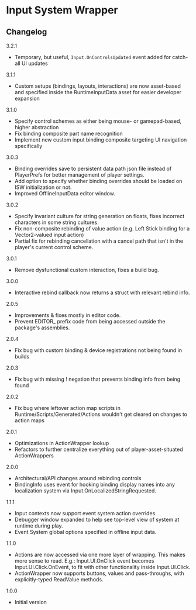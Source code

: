 # Input System Wrapper
## Changelog

3.2.1
- Temporary, but useful, `Input.OnControlsUpdated` event added for catch-all UI updates

3.1.1
- Custom setups (bindings, layouts, interactions) are now asset-based and specified inside the RuntimeInputData asset for easier developer expansion

3.1.0
- Specify control schemes as either being mouse- or gamepad-based, higher abstraction
- Fix binding composite part name recognition
- Implement new custom input binding composite targeting UI navigation specifically

3.0.3
- Binding overrides save to persistent data path json file instead of PlayerPrefs for better management of player settings.
- Add option to specify whether binding overrides should be loaded on ISW initialization or not.
- Improved OfflineInputData editor window.

3.0.2
- Specify invariant culture for string generation on floats, fixes incorrect characters in some string cultures.
- Fix non-composite rebinding of value action (e.g. Left Stick binding for a Vector2-valued input action)
- Partial fix for rebinding cancellation with a cancel path that isn't in the player's current control scheme.

3.0.1
- Remove dysfunctional custom interaction, fixes a build bug.

3.0.0
- Interactive rebind callback now returns a struct with relevant rebind info.

2.0.5
- Improvements & fixes mostly in editor code.
- Prevent EDITOR_ prefix code from being accessed outside the package's assemblies.

2.0.4
- Fix bug with custom binding & device registrations not being found in builds

2.0.3
- Fix bug with missing ! negation that prevents binding info from being found

2.0.2
- Fix bug where leftover action map scripts in Runtime/Scripts/Generated/Actions wouldn't get cleared on changes to action maps

2.0.1
- Optimizations in ActionWrapper lookup
- Refactors to further centralize everything out of player-asset-situated ActionWrappers

2.0.0
- Architectural/API changes around rebinding controls
- BindingInfo uses event for hooking binding display names into any localization system via Input.OnLocalizedStringRequested.

1.1.1
- Input contexts now support event system action overrides.
- Debugger window expanded to help see top-level view of system at runtime during play.
- Event System global options specified in offline input data.

1.1.0
- Actions are now accessed via one more layer of wrapping. This makes more sense to read. E.g.: Input.UI.OnClick event becomes Input.UI.Click.OnEvent, to fit with other functionality inside Input.UI.Click.
- ActionWrapper now supports buttons, values and pass-throughs, with explicitly-typed ReadValue methods.

1.0.0
- Initial version
